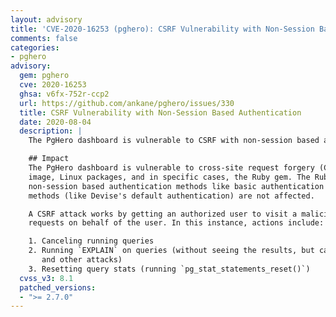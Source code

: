 ```yaml
---
layout: advisory
title: 'CVE-2020-16253 (pghero): CSRF Vulnerability with Non-Session Based Authentication'
comments: false
categories:
- pghero
advisory:
  gem: pghero
  cve: 2020-16253
  ghsa: v6fx-752r-ccp2
  url: https://github.com/ankane/pghero/issues/330
  title: CSRF Vulnerability with Non-Session Based Authentication
  date: 2020-08-04
  description: |
    The PgHero dashboard is vulnerable to CSRF with non-session based authentication methods.

    ## Impact
    The PgHero dashboard is vulnerable to cross-site request forgery (CSRF). This affects the Docker
    image, Linux packages, and in specific cases, the Ruby gem. The Ruby gem is vulnerable with
    non-session based authentication methods like basic authentication - session-based authentication
    methods (like Devise's default authentication) are not affected.

    A CSRF attack works by getting an authorized user to visit a malicious website and then performing
    requests on behalf of the user. In this instance, actions include:

    1. Canceling running queries
    2. Running `EXPLAIN` on queries (without seeing the results, but can be used for denial of service
       and other attacks)
    3. Resetting query stats (running `pg_stat_statements_reset()`)
  cvss_v3: 8.1
  patched_versions:
  - ">= 2.7.0"
---
```

